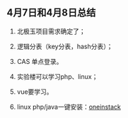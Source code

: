 ## 4月7日和4月8日总结

1. 北极玉项目需求确定了；

2. 逻辑分表（key分表，hash分表）；

3. CAS 单点登录。

4. 实验楼可以学习php、linux；

5. vue要学习。

6. linux php/java一键安装：[oneinstack](https://oneinstack.com/install/)
